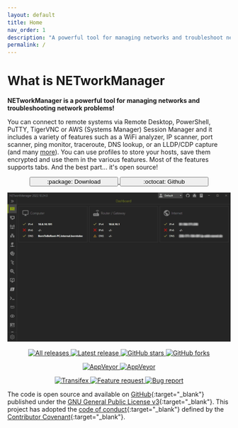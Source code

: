 ```yaml
---
layout: default
title: Home
nav_order: 1
description: "A powerful tool for managing networks and troubleshoot network problems!"
permalink: /
---
```


# What is NETworkManager

**NETworkManager is a powerful tool for managing networks and troubleshooting network problems!**

You can connect to remote systems via Remote Desktop, PowerShell, PuTTY, TigerVNC or AWS (Systems Manager) Session Manager and it includes a variety of features such as a WiFi analyzer, IP scanner, port scanner, ping monitor, traceroute, DNS lookup, or an LLDP/CDP capture (and many [more](./Features)). You can use profiles to store your hosts, save them encrypted and use them in the various features. Most of the features supports tabs. And the best part... it's open source!

<div align="center">
  <p>
    <a href='./Download'>
      <span class="fs-5">
        <button style="width:200px;" type="button" name="button" class="btn">:package: Download</button>
      </span>
    </a>    
    <a href='https://github.com/BornToBeRoot/NETworkManager' target="_blank">
      <span class="fs-5">
        <button style="width:200px;" type="button" name="button" class="btn">:octocat: Github</button>
      </span>
    </a> 
  </p>  
  <img alt="NETworkManager" src="Preview.gif" />
   <p>   
    <a href="https://github.com/BornToBeroot/NETworkManager/releases" target="_blank">
      <img alt="All releases" src="https://img.shields.io/github/downloads/BornToBeroot/NETworkManager/total.svg?style=for-the-badge&logo=github" />
    </a>    
    <a href="https://github.com/BornToBeroot/NETworkManager/releases/latest" target="_blank">
      <img alt="Latest release" src="https://img.shields.io/github/downloads/BornToBeroot/NETworkManager/latest/total.svg?style=for-the-badge&logo=github" />
    </a>    
    <a href="https://github.com/BornToBeroot/NETworkManager/stargazers" target="_blank">
      <img alt="GitHub stars" src="https://img.shields.io/github/stars/BornToBeroot/NETworkManager.svg?style=for-the-badge&logo=github" />
    </a>    
    <a href="https://github.com/BornToBeroot/NETworkManager/network" target="_blank">       
      <img alt="GitHub forks" src="https://img.shields.io/github/forks/BornToBeroot/NETworkManager.svg?style=for-the-badge&logo=github" />
    </a>     
  </p> 
  <p> 
    <a href="https://ci.appveyor.com/project/BornToBeRoot/NETworkManager/branch/main">
      <img alt="AppVeyor" src="https://img.shields.io/appveyor/ci/BornToBeRoot/NETworkManager/main.svg?style=for-the-badge&logo=appveyor&&label=main" />
    </a>   
    <a href="https://github.com/BornToBeRoot/NETworkManager/blob/main/LICENSE">
      <img alt="AppVeyor" src="https://img.shields.io/github/license/BornToBeroot/NETworkManager.svg?style=for-the-badge&logo=github" />
    </a>     
  </p> 
  <p> 
    <a href="https://transifex.com/BornToBeRoot/NETworkManager/">
      <img alt="Transifex" src="https://img.shields.io/badge/transifex-translate-green.svg?style=for-the-badge" />
    </a>   
    <a href="https://github.com/BornToBeRoot/NETworkManager/issues/new?labels=Feature-Request&template=Feature_request.md">
      <img alt="Feature request" src="https://img.shields.io/badge/github-feature_request-green.svg?style=for-the-badge&logo=github" />
    </a>       
    <a href="https://github.com/BornToBeRoot/NETworkManager/issues/new?labels=Issue&template=Bug_report.md">
      <img alt="Bug report" src="https://img.shields.io/badge/github-bug_report-red.svg?style=for-the-badge&logo=github" />
    </a>     
  </p> 
</div>

The code is open source and available on [GitHub](https://github.com/BornToBeRoot/NETworkManager){:target="\_blank"} published under the [GNU General Public License v3](https://github.com/BornToBeRoot/NETworkManager/blob/main/LICENSE){:target="\_blank"}. This project has adopted the [code of conduct](https://github.com/BornToBeRoot/NETworkManager/blob/main/CODE_OF_CONDUCT.md){:target="\_blank"} defined by the [Contributor Covenant](http://contributor-covenant.org/){:target="\_blank"}.
